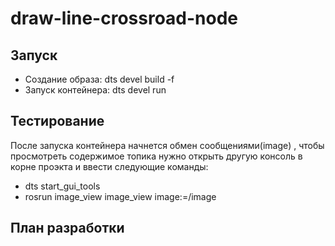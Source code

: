 # draw-line-crossroad-node

## Запуск
- Создание образа: dts devel build -f
- Запуск контейнера: dts devel run

## Тестирование 
После запуска контейнера начнется обмен сообщениями(image) , чтобы просмотреть содержимое топика нужно открыть другую консоль в корне проэкта и ввести следующие команды:
- dts start_gui_tools
- rosrun image_view image_view image:=/image

## План разработки

